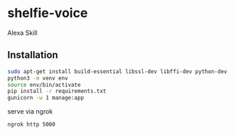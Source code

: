 # shelfie-voice
Alexa Skill

## Installation

```bash
sudo apt-get install build-essential libssl-dev libffi-dev python-dev
python3 -m venv env
source env/bin/activate
pip install -r requirements.txt
gunicorn -w 1 manage:app

```

serve via ngrok
```
ngrok http 5000
```
